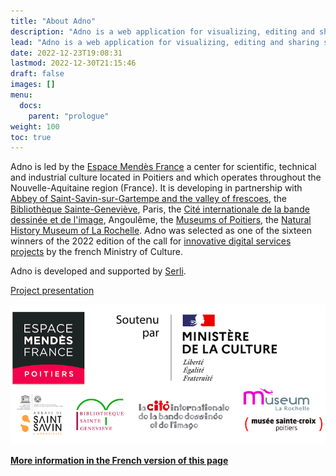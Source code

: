 ```yaml
---
title: "About Adno"
description: "Adno is a web application for visualizing, editing and sharing stories and pathways on static images and IIIF images. It is mainly intended for cultural and scientific mediators and teachers. It concerns heritage collections, archives, libraries, scientific research, digital humanities, and more generally the valorisation of cultural and scientific data." 
lead: "Adno is a web application for visualizing, editing and sharing stories and pathways on static images and IIIF images. It is mainly intended for cultural and scientific mediators and teachers. It concerns heritage collections, archives, libraries, scientific research, digital humanities, and more generally the valorisation of cultural and scientific data." 
date: 2022-12-23T19:08:31
lastmod: 2022-12-30T21:15:46  
draft: false
images: []
menu:
  docs:
    parent: "prologue"
weight: 100
toc: true
---
```


Adno is led by the [Espace Mendès France](https://emf.fr) a center for scientific, technical and industrial culture located in Poitiers and which operates throughout the Nouvelle-Aquitaine region (France). It is developing in partnership with [Abbey of Saint-Savin-sur-Gartempe and the valley of frescoes](https://www.abbaye-saint-savin.fr/), the [Bibliothèque Sainte-Geneviève](https://www.bsg.univ-paris3.fr/iguana/www.main.cls), Paris, the [Cité internationale de la bande dessinée et de l'image](http://www.citebd.org/), Angoulême, the [Museums of Poitiers](https://www.poitiers.fr/c__231_977__accueil_musee_sainte_croix.html), the [Natural History Museum of La Rochelle](https://museum.larochelle.fr/). Adno was selected as one of the sixteen winners of the 2022 edition of the call for [innovative digital services projects](https://www.culture.gouv.fr/Presse/Communiques-de-presse/Resultats-de-l-appel-a-projets-Services-numeriques-innovants-2022) by the french Ministry of Culture.

Adno is developed and supported by [Serli](https://www.serli.com/).

[Project presentation](/fr/blog/pr%C3%A9sentation-du-projet/EspaceMendesFrance_PresentationProjet.pdf)

![Logos](bloc-logos.png)

__[More information in the French version of this page](/fr/docs/prologue/about/)__
